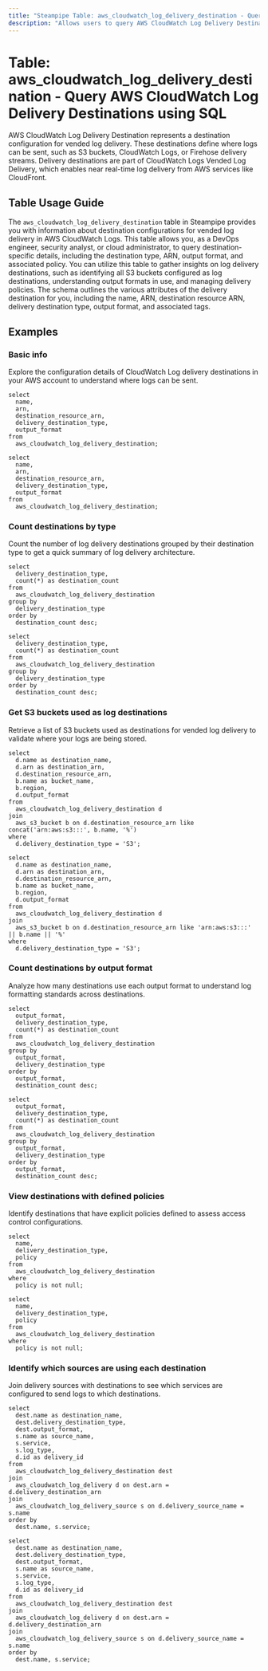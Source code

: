 ```yaml
---
title: "Steampipe Table: aws_cloudwatch_log_delivery_destination - Query AWS CloudWatch Log Delivery Destinations using SQL"
description: "Allows users to query AWS CloudWatch Log Delivery Destinations, providing information about destination configurations for vended log delivery."
---
```


# Table: aws_cloudwatch_log_delivery_destination - Query AWS CloudWatch Log Delivery Destinations using SQL

AWS CloudWatch Log Delivery Destination represents a destination configuration for vended log delivery. These destinations define where logs can be sent, such as S3 buckets, CloudWatch Logs, or Firehose delivery streams. Delivery destinations are part of CloudWatch Logs Vended Log Delivery, which enables near real-time log delivery from AWS services like CloudFront.

## Table Usage Guide

The `aws_cloudwatch_log_delivery_destination` table in Steampipe provides you with information about destination configurations for vended log delivery in AWS CloudWatch Logs. This table allows you, as a DevOps engineer, security analyst, or cloud administrator, to query destination-specific details, including the destination type, ARN, output format, and associated policy. You can utilize this table to gather insights on log delivery destinations, such as identifying all S3 buckets configured as log destinations, understanding output formats in use, and managing delivery policies. The schema outlines the various attributes of the delivery destination for you, including the name, ARN, destination resource ARN, delivery destination type, output format, and associated tags.

## Examples

### Basic info
Explore the configuration details of CloudWatch Log delivery destinations in your AWS account to understand where logs can be sent.

```sql+postgres
select
  name,
  arn,
  destination_resource_arn,
  delivery_destination_type,
  output_format
from
  aws_cloudwatch_log_delivery_destination;
```

```sql+sqlite
select
  name,
  arn,
  destination_resource_arn,
  delivery_destination_type,
  output_format
from
  aws_cloudwatch_log_delivery_destination;
```

### Count destinations by type
Count the number of log delivery destinations grouped by their destination type to get a quick summary of log delivery architecture.

```sql+postgres
select
  delivery_destination_type,
  count(*) as destination_count
from
  aws_cloudwatch_log_delivery_destination
group by
  delivery_destination_type
order by
  destination_count desc;
```

```sql+sqlite
select
  delivery_destination_type,
  count(*) as destination_count
from
  aws_cloudwatch_log_delivery_destination
group by
  delivery_destination_type
order by
  destination_count desc;
```

### Get S3 buckets used as log destinations
Retrieve a list of S3 buckets used as destinations for vended log delivery to validate where your logs are being stored.

```sql+postgres
select
  d.name as destination_name,
  d.arn as destination_arn,
  d.destination_resource_arn,
  b.name as bucket_name,
  b.region,
  d.output_format
from
  aws_cloudwatch_log_delivery_destination d
join
  aws_s3_bucket b on d.destination_resource_arn like concat('arn:aws:s3:::', b.name, '%')
where
  d.delivery_destination_type = 'S3';
```

```sql+sqlite
select
  d.name as destination_name,
  d.arn as destination_arn,
  d.destination_resource_arn,
  b.name as bucket_name,
  b.region,
  d.output_format
from
  aws_cloudwatch_log_delivery_destination d
join
  aws_s3_bucket b on d.destination_resource_arn like 'arn:aws:s3:::' || b.name || '%'
where
  d.delivery_destination_type = 'S3';
```

### Count destinations by output format
Analyze how many destinations use each output format to understand log formatting standards across destinations.

```sql+postgres
select
  output_format,
  delivery_destination_type,
  count(*) as destination_count
from
  aws_cloudwatch_log_delivery_destination
group by
  output_format,
  delivery_destination_type
order by
  output_format,
  destination_count desc;
```

```sql+sqlite
select
  output_format,
  delivery_destination_type,
  count(*) as destination_count
from
  aws_cloudwatch_log_delivery_destination
group by
  output_format,
  delivery_destination_type
order by
  output_format,
  destination_count desc;
```

### View destinations with defined policies
Identify destinations that have explicit policies defined to assess access control configurations.

```sql+postgres
select
  name,
  delivery_destination_type,
  policy
from
  aws_cloudwatch_log_delivery_destination
where
  policy is not null;
```

```sql+sqlite
select
  name,
  delivery_destination_type,
  policy
from
  aws_cloudwatch_log_delivery_destination
where
  policy is not null;
```

### Identify which sources are using each destination
Join delivery sources with destinations to see which services are configured to send logs to which destinations.

```sql+postgres
select
  dest.name as destination_name,
  dest.delivery_destination_type,
  dest.output_format,
  s.name as source_name,
  s.service,
  s.log_type,
  d.id as delivery_id
from
  aws_cloudwatch_log_delivery_destination dest
join
  aws_cloudwatch_log_delivery d on dest.arn = d.delivery_destination_arn
join
  aws_cloudwatch_log_delivery_source s on d.delivery_source_name = s.name
order by
  dest.name, s.service;
```

```sql+sqlite
select
  dest.name as destination_name,
  dest.delivery_destination_type,
  dest.output_format,
  s.name as source_name,
  s.service,
  s.log_type,
  d.id as delivery_id
from
  aws_cloudwatch_log_delivery_destination dest
join
  aws_cloudwatch_log_delivery d on dest.arn = d.delivery_destination_arn
join
  aws_cloudwatch_log_delivery_source s on d.delivery_source_name = s.name
order by
  dest.name, s.service;
```
